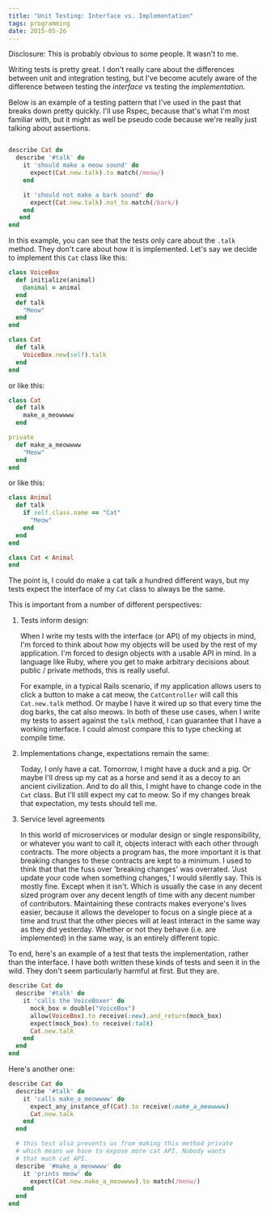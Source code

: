 ```yaml
---
title: "Unit Testing: Interface vs. Implementation"
tags: programming
date: 2015-05-26
---
```


Disclosure: This is probably obvious to some people. It wasn't to me.

Writing tests is pretty great. I don't really care about the differences
between unit and integration testing, but I've become acutely aware of the
difference between testing the _interface_ vs testing the _implementation_.

Below is an example of a testing pattern that I've used in the past
that breaks down pretty quickly. I'll use Rspec, because that's what I'm
most familiar with, but it might as well be pseudo code because we're
really just talking about assertions.

```ruby

describe Cat do
  describe '#talk' do
    it 'should make a meow sound' do
      expect(Cat.new.talk).to match(/meow/)
    end

    it 'should not make a bark sound' do
      expect(Cat.new.talk).not_to match(/bark/)
    end
   end
end
```

In this example, you can see that the tests only care about the `.talk` method.
They don't care about how it is implemented. Let's say we decide to implement
this `Cat` class like this:

```ruby
class VoiceBox
  def initialize(animal)
    @animal = animal
  end
  def talk
    "Meow"
  end
end

class Cat
  def talk
    VoiceBox.new(self).talk
  end
end
```

or like this:

```ruby
class Cat
  def talk
    make_a_meowwww
  end

private
  def make_a_meowwww
    "Meow"
  end
end
```

or like this:

```ruby
class Animal
  def talk
    if self.class.name == "Cat"
      "Meow"
    end
  end
end

class Cat < Animal
end
```

The point is, I could do make a cat talk a hundred different ways, but my tests
expect the interface of my `Cat` class to always be the same.

This is important from a number of different perspectives:

1. Tests inform design:

    When I write my tests with the interface (or API) of my objects in mind,
    I'm forced to think about how my objects will be used by the rest of my application.
    I'm forced to design objects with a usable API in mind. In a language like
    Ruby, where you get to make arbitrary decisions about public / private methods,
    this is really useful.

    For example, in a typical Rails scenario, if my application allows users to click
    a button to make a cat meow, the `CatController` will call this `Cat.new.talk` method.
    Or maybe I have it wired up so that every time the dog barks, the cat also meows.
    In both of these use cases, when I write my tests to assert against the `talk` method,
    I can guarantee that I have a working interface. I could almost compare this to
    type checking at compile time.

1. Implementations change, expectations remain the same:

    Today, I only have a cat. Tomorrow, I might have a duck and a pig. Or maybe
    I'll dress up my cat as a horse and send it as a decoy to an ancient civilization.
    And to do all this, I might have to change code in the `Cat` class.
    But I'll still expect my cat to meow. So if my changes break that expectation,
    my tests should tell me.

1. Service level agreements

    In this world of microservices or modular design or single responsibility,
    or whatever you want to call it, objects interact with each other through
    contracts. The more objects a program has, the more important it is that breaking
    changes to these contracts are kept to a minimum. I used to think that that the fuss
    over 'breaking changes' was overrated. 'Just update your code when something changes,'
    I would silently say. This is mostly fine. Except when it isn't. Which is usually the
    case in any decent sized program over any decent length of time with any decent number of
    contributors. Maintaining these contracts makes everyone's lives easier, because it
    allows the developer to focus on a single piece at a time and trust that the other
    pieces will at least interact in the same way as they did yesterday. Whether or
    not they behave (i.e. are implemented) in the same way, is an entirely different
    topic.

To end, here's an example of a test that tests the implementation, rather than
the interface. I have both written these kinds of tests and seen it in the wild.
They don't seem particularly harmful at first. But they are.

```ruby
describe Cat do
  describe '#talk' do
    it 'calls the VoiceBoxer' do
      mock_box = double("VoiceBox")
      allow(VoiceBox).to receive(:new).and_return(mock_box)
      expect(mock_box).to receive(:talk)
      Cat.new.talk
    end
  end
end
```

Here's another one:

```ruby
describe Cat do
  describe '#talk' do
    it 'calls make_a_meowwww' do
      expect_any_instance_of(Cat).to receive(:make_a_meowwww)
      Cat.new.talk
    end
  end

  # this test also prevents us from making this method private
  # which means we have to expose more cat API. Nobody wants
  # that much cat API.
  describe '#make_a_meowwww' do
    it 'prints meow' do
      expect(Cat.new.make_a_meowwww).to match(/meow/)
    end
  end
end
```

